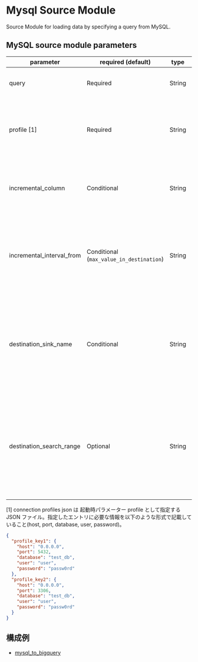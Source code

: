 # Mysql Source Module

Source Module for loading data by specifying a query from MySQL.

## MySQL source module parameters

| parameter                 | required (default)                       | type   | description                                                                                                                                                                                                                                                                                                                                                              |
| ------------------------- | ---------------------------------------- | ------ | ------------------------------------------------------------------------------------------------------------------------------------------------------------------------------------------------------------------------------------------------------------------------------------------------------------------------------------------------------------------------ |
| query                     | Required                                 | String | Specify the SQL to read data from BigQuery. You can also specify the path (gs://...) where you put the SQL file.                                                                                                                                                                                                                                                         |
| profile [1]               | Required                                 | String | Specify a key to specify the connection profile you use in the connection profiles json file. it is also possible to directly configure connection profile attributes in the config file by specifing the following attributes: `host`, `port`, `database`, `user`, `password`.                                                                                          |
| incremental_column        | Conditional                              | String | Source モジュール共通パラメーターの `incremental` == `true`のとき指定必須。 incremental データを取得する基準となるカラム名を指定する。※ 時間単位の列にする。整数範囲などは未対応                                                                                                                                                                                         |
| incremental_interval_from | Conditional (`max_value_in_destination`) | String | Source モジュール共通パラメーターの `incremental` == ` true`のとき指定必須。 incremental の interval を指定する。 `max_value_in_destination`(default) または `X[unit]` 形式で指定（X は整数、unit は[`min`, `hour`, `day`]のいずれか)。 example: 15min, 1hour, ... etc.                                                                                                  |
| destination_sink_name     | Conditional                              | String | Source モジュール共通パラメーターの `incremental` == ` true` かつ `incremental_interval_from` == `max_value_in_destination` のとき指定必須。前回連携時の sink のエントリの name を指定する。ここに指定されたテーブルの`max(incremental_column)`の以降の値を incremental データとして取得する。 ※ `sinks`に存在しない name は指定できない。                               |
| destination_search_range  | Optional                                 | String | Source モジュール共通パラメーターの `incremental` == ` true` かつ `incremental_interval_from` == `max_value_in_destination` のときオプション指定可。前回連携時の sink テーブルの`max(incremental_column)`の値を取得する範囲を制限して、スキャン量を抑える。`-X[unit]` 形式で指定（X は整数、unit は[`min`, `hour`, `day`]のいずれか)。 example: -15min, -1hour, ... etc. |

[1] connection profiles json は 起動時パラメーター profile として指定する JSON ファイル。指定したエントリに必要な情報を以下のような形式で記載していること(host, port, database, user, password)。

```json:connections.json
{
  "profile_key1": {
    "host": "0.0.0.0",
    "port": 5432,
    "database": "test_db",
    "user": "user",
    "password": "passw0rd"
  },
  "profile_key2": {
    "host": "0.0.0.0",
    "port": 3306,
    "database": "test_db",
    "user": "user",
    "password": "passw0rd"
  }
}
```

## 構成例

- [mysql_to_bigquery](../../../../examples/mysql_to_bigquery.json)
